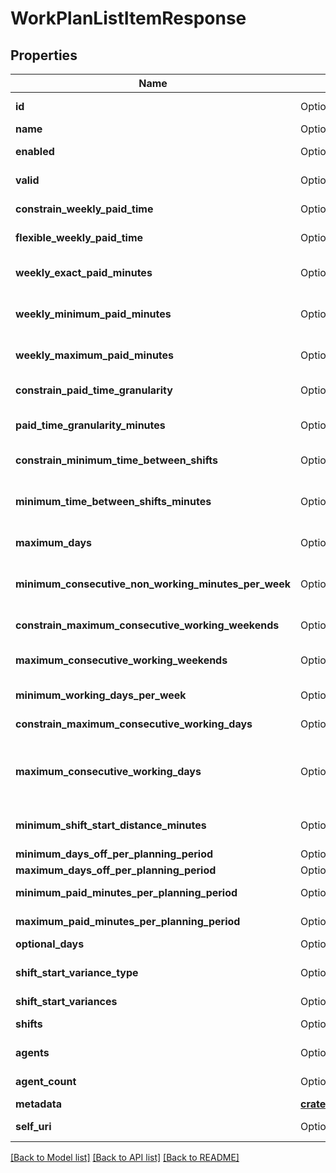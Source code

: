 # WorkPlanListItemResponse

## Properties

Name | Type | Description | Notes
------------ | ------------- | ------------- | -------------
**id** | Option<**String**> | The globally unique identifier for the object. | [optional][readonly]
**name** | Option<**String**> |  | [optional]
**enabled** | Option<**bool**> | Whether the work plan is enabled for scheduling | [optional]
**valid** | Option<**bool**> | Whether the work plan is valid or not | [optional][readonly]
**constrain_weekly_paid_time** | Option<**bool**> | Whether the weekly paid time constraint is enabled for this work plan | [optional]
**flexible_weekly_paid_time** | Option<**bool**> | Whether the weekly paid time constraint is flexible for this work plan | [optional]
**weekly_exact_paid_minutes** | Option<**i32**> | Exact weekly paid time in minutes for this work plan. Used if flexibleWeeklyPaidTime == false | [optional]
**weekly_minimum_paid_minutes** | Option<**i32**> | Minimum weekly paid time in minutes for this work plan. Used if flexibleWeeklyPaidTime == true | [optional]
**weekly_maximum_paid_minutes** | Option<**i32**> | Maximum weekly paid time in minutes for this work plan. Used if flexibleWeeklyPaidTime == true | [optional]
**constrain_paid_time_granularity** | Option<**bool**> | Whether paid time granularity is constrained for this work plan | [optional]
**paid_time_granularity_minutes** | Option<**i32**> | Granularity in minutes allowed for shift paid time in this work plan. Used if constrainPaidTimeGranularity == true | [optional]
**constrain_minimum_time_between_shifts** | Option<**bool**> | Whether the minimum time between shifts constraint is enabled for this work plan | [optional]
**minimum_time_between_shifts_minutes** | Option<**i32**> | Minimum time between shifts in minutes defined in this work plan. Used if constrainMinimumTimeBetweenShifts == true | [optional]
**maximum_days** | Option<**i32**> | Maximum number days in a week allowed to be scheduled for this work plan | [optional]
**minimum_consecutive_non_working_minutes_per_week** | Option<**i32**> | Minimum amount of consecutive non working minutes per week that agents who are assigned this work plan are allowed to have off | [optional]
**constrain_maximum_consecutive_working_weekends** | Option<**bool**> | Whether to constrain the maximum consecutive working weekends | [optional]
**maximum_consecutive_working_weekends** | Option<**i32**> | The maximum number of consecutive weekends that agents who are assigned to this work plan are allowed to work | [optional]
**minimum_working_days_per_week** | Option<**i32**> | The minimum number of days that agents assigned to a work plan must work per week | [optional]
**constrain_maximum_consecutive_working_days** | Option<**bool**> | Whether to constrain the maximum consecutive working days | [optional]
**maximum_consecutive_working_days** | Option<**i32**> | The maximum number of consecutive days that agents assigned to this work plan are allowed to work. Used if constrainMaximumConsecutiveWorkingDays == true | [optional]
**minimum_shift_start_distance_minutes** | Option<**i32**> | The time period in minutes for the duration between the start times of two consecutive working days | [optional]
**minimum_days_off_per_planning_period** | Option<**i32**> | Minimum days off in the planning period | [optional]
**maximum_days_off_per_planning_period** | Option<**i32**> | Maximum days off in the planning period | [optional]
**minimum_paid_minutes_per_planning_period** | Option<**i32**> | Minimum paid minutes in the planning period | [optional]
**maximum_paid_minutes_per_planning_period** | Option<**i32**> | Maximum paid minutes in the planning period | [optional]
**optional_days** | Option<[**crate::models::SetWrapperDayOfWeek**](SetWrapperDayOfWeek.md)> |  | [optional]
**shift_start_variance_type** | Option<**String**> | This constraint ensures that an agent starts each workday within a user-defined time threshold | [optional]
**shift_start_variances** | Option<[**crate::models::ListWrapperShiftStartVariance**](ListWrapperShiftStartVariance.md)> |  | [optional]
**shifts** | Option<[**Vec<crate::models::WorkPlanShift>**](WorkPlanShift.md)> | Shifts in this work plan. Populate with expand=details (defaults to empty list) | [optional]
**agents** | Option<[**Vec<crate::models::DeletableUserReference>**](DeletableUserReference.md)> | Agents in this work plan. Populate with expand=details (defaults to empty list) | [optional]
**agent_count** | Option<**i32**> | Number of agents in this work plan.  Populate with expand=agentCount | [optional]
**metadata** | [**crate::models::WfmVersionedEntityMetadata**](WfmVersionedEntityMetadata.md) |  | 
**self_uri** | Option<**String**> | The URI for this object | [optional][readonly]

[[Back to Model list]](../README.md#documentation-for-models) [[Back to API list]](../README.md#documentation-for-api-endpoints) [[Back to README]](../README.md)


